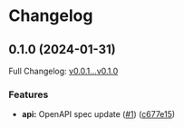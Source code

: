 # Changelog

## 0.1.0 (2024-01-31)

Full Changelog: [v0.0.1...v0.1.0](https://github.com/meorphis/test-repo-2/compare/v0.0.1...v0.1.0)

### Features

* **api:** OpenAPI spec update ([#1](https://github.com/meorphis/test-repo-2/issues/1)) ([c677e15](https://github.com/meorphis/test-repo-2/commit/c677e158d7a10a6435e345dab1f48145ac0c676e))
